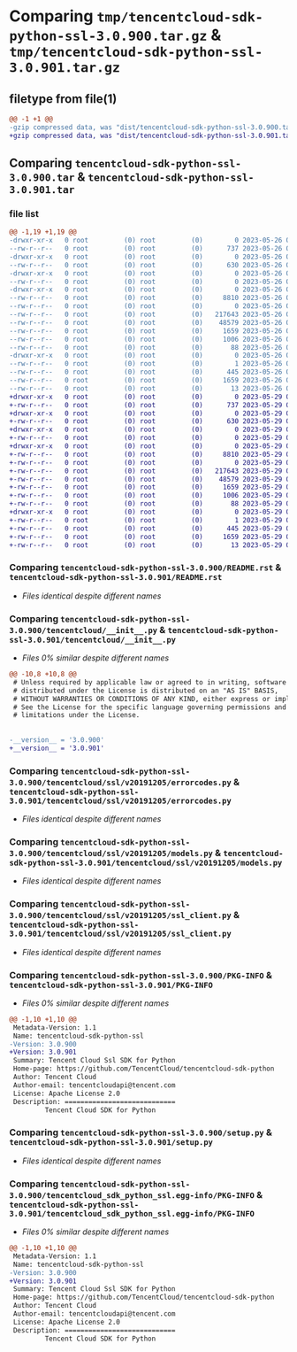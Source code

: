 # Comparing `tmp/tencentcloud-sdk-python-ssl-3.0.900.tar.gz` & `tmp/tencentcloud-sdk-python-ssl-3.0.901.tar.gz`

## filetype from file(1)

```diff
@@ -1 +1 @@
-gzip compressed data, was "dist/tencentcloud-sdk-python-ssl-3.0.900.tar", last modified: Fri May 26 02:26:46 2023, max compression
+gzip compressed data, was "dist/tencentcloud-sdk-python-ssl-3.0.901.tar", last modified: Mon May 29 02:35:47 2023, max compression
```

## Comparing `tencentcloud-sdk-python-ssl-3.0.900.tar` & `tencentcloud-sdk-python-ssl-3.0.901.tar`

### file list

```diff
@@ -1,19 +1,19 @@
-drwxr-xr-x   0 root         (0) root         (0)        0 2023-05-26 02:26:46.000000 tencentcloud-sdk-python-ssl-3.0.900/
--rw-r--r--   0 root         (0) root         (0)      737 2023-05-26 02:26:46.000000 tencentcloud-sdk-python-ssl-3.0.900/README.rst
-drwxr-xr-x   0 root         (0) root         (0)        0 2023-05-26 02:26:46.000000 tencentcloud-sdk-python-ssl-3.0.900/tencentcloud/
--rw-r--r--   0 root         (0) root         (0)      630 2023-05-26 02:26:46.000000 tencentcloud-sdk-python-ssl-3.0.900/tencentcloud/__init__.py
-drwxr-xr-x   0 root         (0) root         (0)        0 2023-05-26 02:26:46.000000 tencentcloud-sdk-python-ssl-3.0.900/tencentcloud/ssl/
--rw-r--r--   0 root         (0) root         (0)        0 2023-05-26 02:26:46.000000 tencentcloud-sdk-python-ssl-3.0.900/tencentcloud/ssl/__init__.py
-drwxr-xr-x   0 root         (0) root         (0)        0 2023-05-26 02:26:46.000000 tencentcloud-sdk-python-ssl-3.0.900/tencentcloud/ssl/v20191205/
--rw-r--r--   0 root         (0) root         (0)     8810 2023-05-26 02:26:46.000000 tencentcloud-sdk-python-ssl-3.0.900/tencentcloud/ssl/v20191205/errorcodes.py
--rw-r--r--   0 root         (0) root         (0)        0 2023-05-26 02:26:46.000000 tencentcloud-sdk-python-ssl-3.0.900/tencentcloud/ssl/v20191205/__init__.py
--rw-r--r--   0 root         (0) root         (0)   217643 2023-05-26 02:26:46.000000 tencentcloud-sdk-python-ssl-3.0.900/tencentcloud/ssl/v20191205/models.py
--rw-r--r--   0 root         (0) root         (0)    48579 2023-05-26 02:26:46.000000 tencentcloud-sdk-python-ssl-3.0.900/tencentcloud/ssl/v20191205/ssl_client.py
--rw-r--r--   0 root         (0) root         (0)     1659 2023-05-26 02:26:46.000000 tencentcloud-sdk-python-ssl-3.0.900/PKG-INFO
--rw-r--r--   0 root         (0) root         (0)     1006 2023-05-26 02:26:46.000000 tencentcloud-sdk-python-ssl-3.0.900/setup.py
--rw-r--r--   0 root         (0) root         (0)       88 2023-05-26 02:26:46.000000 tencentcloud-sdk-python-ssl-3.0.900/setup.cfg
-drwxr-xr-x   0 root         (0) root         (0)        0 2023-05-26 02:26:46.000000 tencentcloud-sdk-python-ssl-3.0.900/tencentcloud_sdk_python_ssl.egg-info/
--rw-r--r--   0 root         (0) root         (0)        1 2023-05-26 02:26:46.000000 tencentcloud-sdk-python-ssl-3.0.900/tencentcloud_sdk_python_ssl.egg-info/dependency_links.txt
--rw-r--r--   0 root         (0) root         (0)      445 2023-05-26 02:26:46.000000 tencentcloud-sdk-python-ssl-3.0.900/tencentcloud_sdk_python_ssl.egg-info/SOURCES.txt
--rw-r--r--   0 root         (0) root         (0)     1659 2023-05-26 02:26:46.000000 tencentcloud-sdk-python-ssl-3.0.900/tencentcloud_sdk_python_ssl.egg-info/PKG-INFO
--rw-r--r--   0 root         (0) root         (0)       13 2023-05-26 02:26:46.000000 tencentcloud-sdk-python-ssl-3.0.900/tencentcloud_sdk_python_ssl.egg-info/top_level.txt
+drwxr-xr-x   0 root         (0) root         (0)        0 2023-05-29 02:35:47.000000 tencentcloud-sdk-python-ssl-3.0.901/
+-rw-r--r--   0 root         (0) root         (0)      737 2023-05-29 02:35:47.000000 tencentcloud-sdk-python-ssl-3.0.901/README.rst
+drwxr-xr-x   0 root         (0) root         (0)        0 2023-05-29 02:35:47.000000 tencentcloud-sdk-python-ssl-3.0.901/tencentcloud/
+-rw-r--r--   0 root         (0) root         (0)      630 2023-05-29 02:35:47.000000 tencentcloud-sdk-python-ssl-3.0.901/tencentcloud/__init__.py
+drwxr-xr-x   0 root         (0) root         (0)        0 2023-05-29 02:35:47.000000 tencentcloud-sdk-python-ssl-3.0.901/tencentcloud/ssl/
+-rw-r--r--   0 root         (0) root         (0)        0 2023-05-29 02:35:47.000000 tencentcloud-sdk-python-ssl-3.0.901/tencentcloud/ssl/__init__.py
+drwxr-xr-x   0 root         (0) root         (0)        0 2023-05-29 02:35:47.000000 tencentcloud-sdk-python-ssl-3.0.901/tencentcloud/ssl/v20191205/
+-rw-r--r--   0 root         (0) root         (0)     8810 2023-05-29 02:35:47.000000 tencentcloud-sdk-python-ssl-3.0.901/tencentcloud/ssl/v20191205/errorcodes.py
+-rw-r--r--   0 root         (0) root         (0)        0 2023-05-29 02:35:47.000000 tencentcloud-sdk-python-ssl-3.0.901/tencentcloud/ssl/v20191205/__init__.py
+-rw-r--r--   0 root         (0) root         (0)   217643 2023-05-29 02:35:47.000000 tencentcloud-sdk-python-ssl-3.0.901/tencentcloud/ssl/v20191205/models.py
+-rw-r--r--   0 root         (0) root         (0)    48579 2023-05-29 02:35:47.000000 tencentcloud-sdk-python-ssl-3.0.901/tencentcloud/ssl/v20191205/ssl_client.py
+-rw-r--r--   0 root         (0) root         (0)     1659 2023-05-29 02:35:47.000000 tencentcloud-sdk-python-ssl-3.0.901/PKG-INFO
+-rw-r--r--   0 root         (0) root         (0)     1006 2023-05-29 02:35:47.000000 tencentcloud-sdk-python-ssl-3.0.901/setup.py
+-rw-r--r--   0 root         (0) root         (0)       88 2023-05-29 02:35:47.000000 tencentcloud-sdk-python-ssl-3.0.901/setup.cfg
+drwxr-xr-x   0 root         (0) root         (0)        0 2023-05-29 02:35:47.000000 tencentcloud-sdk-python-ssl-3.0.901/tencentcloud_sdk_python_ssl.egg-info/
+-rw-r--r--   0 root         (0) root         (0)        1 2023-05-29 02:35:47.000000 tencentcloud-sdk-python-ssl-3.0.901/tencentcloud_sdk_python_ssl.egg-info/dependency_links.txt
+-rw-r--r--   0 root         (0) root         (0)      445 2023-05-29 02:35:47.000000 tencentcloud-sdk-python-ssl-3.0.901/tencentcloud_sdk_python_ssl.egg-info/SOURCES.txt
+-rw-r--r--   0 root         (0) root         (0)     1659 2023-05-29 02:35:47.000000 tencentcloud-sdk-python-ssl-3.0.901/tencentcloud_sdk_python_ssl.egg-info/PKG-INFO
+-rw-r--r--   0 root         (0) root         (0)       13 2023-05-29 02:35:47.000000 tencentcloud-sdk-python-ssl-3.0.901/tencentcloud_sdk_python_ssl.egg-info/top_level.txt
```

### Comparing `tencentcloud-sdk-python-ssl-3.0.900/README.rst` & `tencentcloud-sdk-python-ssl-3.0.901/README.rst`

 * *Files identical despite different names*

### Comparing `tencentcloud-sdk-python-ssl-3.0.900/tencentcloud/__init__.py` & `tencentcloud-sdk-python-ssl-3.0.901/tencentcloud/__init__.py`

 * *Files 0% similar despite different names*

```diff
@@ -10,8 +10,8 @@
 # Unless required by applicable law or agreed to in writing, software
 # distributed under the License is distributed on an "AS IS" BASIS,
 # WITHOUT WARRANTIES OR CONDITIONS OF ANY KIND, either express or implied.
 # See the License for the specific language governing permissions and
 # limitations under the License.
 
 
-__version__ = '3.0.900'
+__version__ = '3.0.901'
```

### Comparing `tencentcloud-sdk-python-ssl-3.0.900/tencentcloud/ssl/v20191205/errorcodes.py` & `tencentcloud-sdk-python-ssl-3.0.901/tencentcloud/ssl/v20191205/errorcodes.py`

 * *Files identical despite different names*

### Comparing `tencentcloud-sdk-python-ssl-3.0.900/tencentcloud/ssl/v20191205/models.py` & `tencentcloud-sdk-python-ssl-3.0.901/tencentcloud/ssl/v20191205/models.py`

 * *Files identical despite different names*

### Comparing `tencentcloud-sdk-python-ssl-3.0.900/tencentcloud/ssl/v20191205/ssl_client.py` & `tencentcloud-sdk-python-ssl-3.0.901/tencentcloud/ssl/v20191205/ssl_client.py`

 * *Files identical despite different names*

### Comparing `tencentcloud-sdk-python-ssl-3.0.900/PKG-INFO` & `tencentcloud-sdk-python-ssl-3.0.901/PKG-INFO`

 * *Files 0% similar despite different names*

```diff
@@ -1,10 +1,10 @@
 Metadata-Version: 1.1
 Name: tencentcloud-sdk-python-ssl
-Version: 3.0.900
+Version: 3.0.901
 Summary: Tencent Cloud Ssl SDK for Python
 Home-page: https://github.com/TencentCloud/tencentcloud-sdk-python
 Author: Tencent Cloud
 Author-email: tencentcloudapi@tencent.com
 License: Apache License 2.0
 Description: ============================
         Tencent Cloud SDK for Python
```

### Comparing `tencentcloud-sdk-python-ssl-3.0.900/setup.py` & `tencentcloud-sdk-python-ssl-3.0.901/setup.py`

 * *Files identical despite different names*

### Comparing `tencentcloud-sdk-python-ssl-3.0.900/tencentcloud_sdk_python_ssl.egg-info/PKG-INFO` & `tencentcloud-sdk-python-ssl-3.0.901/tencentcloud_sdk_python_ssl.egg-info/PKG-INFO`

 * *Files 0% similar despite different names*

```diff
@@ -1,10 +1,10 @@
 Metadata-Version: 1.1
 Name: tencentcloud-sdk-python-ssl
-Version: 3.0.900
+Version: 3.0.901
 Summary: Tencent Cloud Ssl SDK for Python
 Home-page: https://github.com/TencentCloud/tencentcloud-sdk-python
 Author: Tencent Cloud
 Author-email: tencentcloudapi@tencent.com
 License: Apache License 2.0
 Description: ============================
         Tencent Cloud SDK for Python
```

